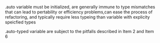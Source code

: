.auto variable must be initialized, are generally immune to type mismatches
 that can lead to pertability or efficiency problems,can ease the process of 
refactoring, and typically require less typeing than variable with explicity
speicfied types

.auto-typed variable are subject to the pitfalls described in Item 2 and Item 6


